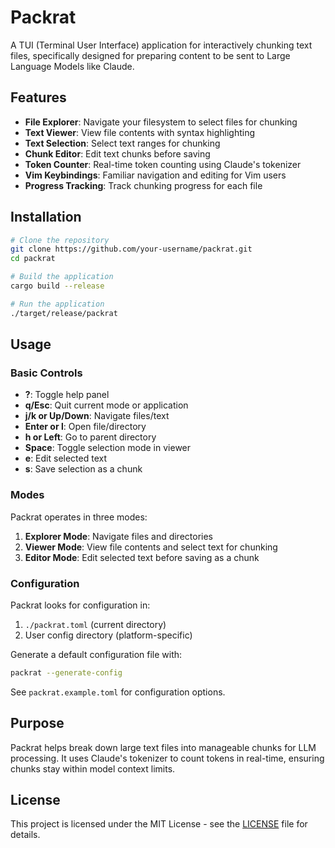 # Packrat

A TUI (Terminal User Interface) application for interactively chunking text files, specifically designed for preparing content to be sent to Large Language Models like Claude.

## Features

- **File Explorer**: Navigate your filesystem to select files for chunking
- **Text Viewer**: View file contents with syntax highlighting
- **Text Selection**: Select text ranges for chunking
- **Chunk Editor**: Edit text chunks before saving
- **Token Counter**: Real-time token counting using Claude's tokenizer
- **Vim Keybindings**: Familiar navigation and editing for Vim users
- **Progress Tracking**: Track chunking progress for each file

## Installation

```bash
# Clone the repository
git clone https://github.com/your-username/packrat.git
cd packrat

# Build the application
cargo build --release

# Run the application
./target/release/packrat
```

## Usage

### Basic Controls

- **?**: Toggle help panel
- **q/Esc**: Quit current mode or application
- **j/k or Up/Down**: Navigate files/text
- **Enter or l**: Open file/directory
- **h or Left**: Go to parent directory
- **Space**: Toggle selection mode in viewer
- **e**: Edit selected text
- **s**: Save selection as a chunk

### Modes

Packrat operates in three modes:

1. **Explorer Mode**: Navigate files and directories
2. **Viewer Mode**: View file contents and select text for chunking
3. **Editor Mode**: Edit selected text before saving as a chunk

### Configuration

Packrat looks for configuration in:
1. `./packrat.toml` (current directory)
2. User config directory (platform-specific)

Generate a default configuration file with:

```bash
packrat --generate-config
```

See `packrat.example.toml` for configuration options.

## Purpose

Packrat helps break down large text files into manageable chunks for LLM processing. It uses Claude's tokenizer to count tokens in real-time, ensuring chunks stay within model context limits.

## License

This project is licensed under the MIT License - see the [LICENSE](LICENSE) file for details.